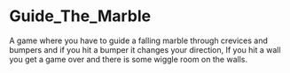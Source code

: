# Guide_The_Marble
A game where you have to guide a falling marble through crevices and bumpers and if you hit a bumper it changes your direction, If you hit a wall you get a game over and there is some wiggle room on the walls.
